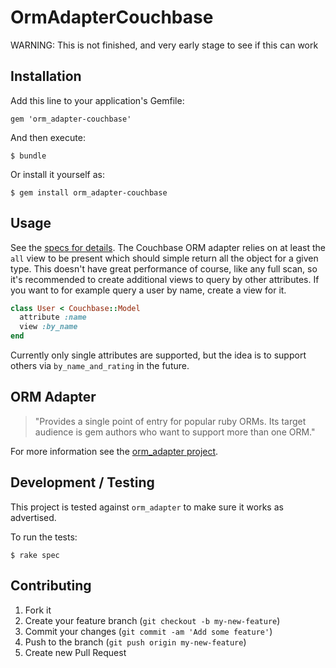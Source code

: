 # OrmAdapterCouchbase

WARNING: This is not finished, and very early stage to see if this can work

## Installation

Add this line to your application's Gemfile:

    gem 'orm_adapter-couchbase'

And then execute:

    $ bundle

Or install it yourself as:

    $ gem install orm_adapter-couchbase

## Usage

See the [specs for
details](https://github.com/sideshowcoder/orm_adapter-couchbase/blob/master/spec/couchbase_spec.rb).
The Couchbase ORM adapter relies on at least the `all` view to be present which
should simple return all the object for a given type. This doesn't have great
performance of course, like any full scan, so it's recommended to create
additional views to query by other attributes. If you want to for example query
a user by name, create a view for it.

```ruby
class User < Couchbase::Model
  attribute :name
  view :by_name
end
```

Currently only single attributes are supported, but the idea is to support
others via `by_name_and_rating` in the future.

## ORM Adapter

> "Provides a single point of entry for popular ruby ORMs. Its target audience
> is gem authors who want to support more than one ORM."

For more information see the [orm_adapter
project](http://github.com/ianwhite/orm_adapter).

## Development / Testing

This project is tested against `orm_adapter` to make sure it works as
advertised.

To run the tests:

```
$ rake spec
```

## Contributing

1. Fork it
2. Create your feature branch (`git checkout -b my-new-feature`)
3. Commit your changes (`git commit -am 'Add some feature'`)
4. Push to the branch (`git push origin my-new-feature`)
5. Create new Pull Request
